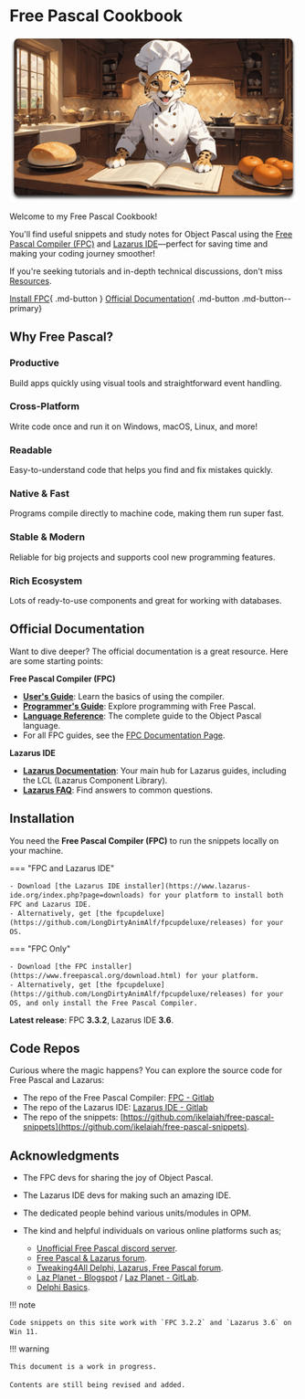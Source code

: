 # Free Pascal Cookbook

![Cooking](assets/home-min.png)

Welcome to my Free Pascal Cookbook!

You'll find useful snippets and study notes for Object Pascal using the [Free Pascal Compiler (FPC)](https://www.freepascal.org) and [Lazarus IDE](https://www.lazarus-ide.org)—perfect for saving time and making your coding journey smoother!

If you're seeking tutorials and in-depth technical discussions, don't miss [Resources](docs/resources/docs-sites.md). 



[Install FPC](#installation){ .md-button } [Official Documentation](#official-documentation){ .md-button .md-button--primary}


## Why Free Pascal?

<div class="container">
        <div class="card">
            <div class="card-content">
                <h3 class="card-title"><b>Productive</b></h3>
                <p class="card-description">Build apps quickly using visual tools and straightforward event handling.</p>
            </div>
        </div>
        <div class="card">
            <div class="card-content">
                <h3 class="card-title"><b>Cross-Platform</b></h3>
                <p class="card-description">Write code once and run it on Windows, macOS, Linux, and more!</p>
            </div>
        </div>
        <div class="card">
            <div class="card-content">
                <h3 class="card-title"><b>Readable</b></h3>
                <p class="card-description">Easy-to-understand code that helps you find and fix mistakes quickly.</p>
            </div>
        </div>
        <div class="card">
            <div class="card-content">
                <h3 class="card-title"><b>Native & Fast</b></h3>
                <p class="card-description">Programs compile directly to machine code, making them run super fast.</p>
            </div>
        </div>
        <div class="card">
            <div class="card-content">
                <h3 class="card-title"><b>Stable & Modern</b></h3>
                <p class="card-description">Reliable for big projects and supports cool new programming features.</p>
            </div>
        </div>
        <div class="card">
            <div class="card-content">
                <h3 class="card-title"><b>Rich Ecosystem</b></h3>
                <p class="card-description">Lots of ready-to-use components and great for working with databases.</p>
            </div>
        </div>
    </div>

## Official Documentation

Want to dive deeper? The official documentation is a great resource. Here are some starting points:

**Free Pascal Compiler (FPC)**

-   **[User's Guide](https://www.freepascal.org/docs-html/current/user/user.html)**: Learn the basics of using the compiler.
-   **[Programmer's Guide](https://www.freepascal.org/docs-html/current/prog/prog.html)**: Explore programming with Free Pascal.
-   **[Language Reference](https://www.freepascal.org/docs-html/current/ref/ref.html)**: The complete guide to the Object Pascal language.
-   For all FPC guides, see the [FPC Documentation Page](https://www.freepascal.org/docs.var).

**Lazarus IDE**

-   **[Lazarus Documentation](https://wiki.freepascal.org/Lazarus_Documentation)**: Your main hub for Lazarus guides, including the LCL (Lazarus Component Library).
-   **[Lazarus FAQ](https://wiki.freepascal.org/Lazarus_FAQ)**: Find answers to common questions.

## Installation

You need the **Free Pascal Compiler (FPC)** to run the snippets locally on your machine.

=== "FPC and Lazarus IDE" 

    - Download [the Lazarus IDE installer](https://www.lazarus-ide.org/index.php?page=downloads) for your platform to install both FPC and Lazarus IDE.
    - Alternatively, get [the fpcupdeluxe](https://github.com/LongDirtyAnimAlf/fpcupdeluxe/releases) for your OS.

=== "FPC Only"

    - Download [the FPC installer](https://www.freepascal.org/download.html) for your platform.
    - Alternatively, get [the fpcupdeluxe](https://github.com/LongDirtyAnimAlf/fpcupdeluxe/releases) for your OS, and only install the Free Pascal Compiler. 


**Latest release**: FPC **3.3.2**, Lazarus IDE **3.6**.

## Code Repos

Curious where the magic happens? You can explore the source code for Free Pascal and Lazarus:

- The repo of the Free Pascal Compiler: [FPC - Gitlab](https://gitlab.com/freepascal.org/fpc)
- The repo of the Lazarus IDE: [Lazarus IDE - Gitlab](https://gitlab.com/freepascal.org/lazarus)
- The repo of the snippets: [https://github.com/ikelaiah/free-pascal-snippets](https://github.com/ikelaiah/free-pascal-snippets).

## Acknowledgments

- The FPC devs for sharing the joy of Object Pascal.
- The Lazarus IDE devs for making such an amazing IDE.
- The dedicated people behind various units/modules in OPM.
- The kind and helpful individuals on various online platforms such as;

    - [Unofficial Free Pascal discord server](https://discord.com/channels/570025060312547359/570091337173696513).
    - [Free Pascal & Lazarus forum](https://forum.lazarus.freepascal.org/index.php).
    - [Tweaking4All Delphi, Lazarus, Free Pascal forum](https://www.tweaking4all.com/forum/delphi-lazarus-free-pascal/).
    - [Laz Planet - Blogspot](https://lazplanet.blogspot.com) / [Laz Planet - GitLab](https://lazplanet.gitlab.io).
    - [Delphi Basics](https://www.delphibasics.co.uk/index.html).

!!! note

    Code snippets on this site work with `FPC 3.2.2` and `Lazarus 3.6` on Win 11.

!!! warning

    This document is a work in progress. 
    
    Contents are still being revised and added.